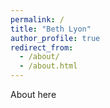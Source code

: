 ```yaml
---
permalink: /
title: "Beth Lyon"
author_profile: true
redirect_from: 
  - /about/
  - /about.html
---
```


About here